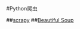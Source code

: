 #Python爬虫

##[scrapy](http://docs.scrapy.org/en/latest/index.html)
##[Beautiful Soup](https://www.crummy.com/software/BeautifulSoup/bs4/doc/index.zh.html)